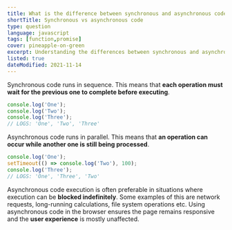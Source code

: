 ```yaml
---
title: What is the difference between synchronous and asynchronous code in JavaScript?
shortTitle: Synchronous vs asynchronous code
type: question
language: javascript
tags: [function,promise]
cover: pineapple-on-green
excerpt: Understanding the differences between synchronous and asynchronous code is a crucial piece of knowledge for every web developer.
listed: true
dateModified: 2021-11-14
---
```


Synchronous code runs in sequence. This means that **each operation must wait for the previous one to complete before executing**.

```js
console.log('One');
console.log('Two');
console.log('Three');
// LOGS: 'One', 'Two', 'Three'
```

Asynchronous code runs in parallel. This means that **an operation can occur while another one is still being processed**.

```js
console.log('One');
setTimeout(() => console.log('Two'), 100);
console.log('Three');
// LOGS: 'One', 'Three', 'Two'
```

Asynchronous code execution is often preferable in situations where execution can be **blocked indefinitely**. Some examples of this are network requests, long-running calculations, file system operations etc. Using asynchronous code in the browser ensures the page remains responsive and the **user experience** is mostly unaffected.
